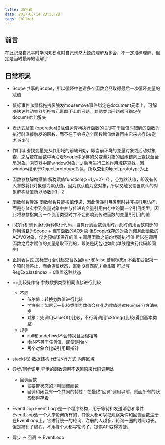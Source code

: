 ```yaml
---
title: JS积累
date: 2017-03-14 23:55:28
tags: Collect
---
```


## 前言
在此记录自己平时学习知识点时自己恍然大悟的理解及体会，不一定准确理解，但定是当时最棒的理解了

## 日常积累
- Scope
    共享的Scope，所以循环中创建多个函数会只取得最后一次循环变量的赋值

- 鼠标事件
    js鼠标拖拽要触发mousemove事件绑定在document元素上，可解决快速移动失效所拖拽元素跟不上的问题，其他类似问题都可绑定在document上解决

- 表达式赋值
    (operation)()赋值运算再执行函数的关键在于赋值时取到的函数为执行时直接触发的函数，而不在于会把这个函数赋值给谁再由它来执行(决定this指向)

- 作用域
    查找变量先从作用域的前端开始，即当前环境的变量对象或活动对象查，之后若在函数中再沿着Scope中保存的父变量对象的层级链向上查找至全局对象，浏览器中即window对象，之后再进行二维作用域链查找，因window继承于Object.prototype对象，所以查到Object.prototype为止

- 函数参数解构赋值
    解构赋值function({x=1,y=2}={})，{}为默认值，即没有传入参数将{}对象做为默认值，因为默认值为空对象，所以又触发设置默认的对象解构赋值所以参数为1，2

- 函数参数传递 
    函数参数只能按值传递，因此传递引用类型时并非按引用访问，而是存储实参到变量对象中并与传进的变量引用内存中的同一个引用类型，因此将参数指向另一个引用类型时并不会影响到传进函数的变量所引用的值

- js执行机制 
    js逐行解释执行代码，当执行到函数调用时，此时调用函数内部的作用域链为Scope + 当前函数的AO对象
    但Scope保存的对象为调用此函数的AO/VO对象，仅为预编译保存的值 + 调用函数之前的代码执行值
    所以在调用函数之后才赋值的变量是取不到的，即使是闭包也如此(单线程执行代码即同步)

- 正则表达式 
    加标志g 会引起交替返回true 和false
    使用标志g 不会在匹配第一个项时就停止，而会保留状态，直到没有匹配才会重置
    可以写RegExp.lastIndex = 0重置这种状态

- ==比较操作符 
    参数数据类型相同直接进行比较
    + 不同 
        * 布尔值：转换为数值进行比较
        * 字符串：如果另一比较类型为数值会转化为数值通过Number()方法转换
        * 对象：先调用valueOf()比较，不行再调用toString()比较(得到基本类型)
    + 规则 
        * null和undefined不会转换且互相相等
        * NaN不等于任何值，即使是NaN
        * 两个对象会比较引用即指针

- stack(栈) 
    数据结构
    代码运行方式
    内存区域

- 异步/同步调用 
    异步的函数调用不返回原来代码调用处
    + 回调函数 
        * 需要带状态的才叫回调函数
        * 回调和闭包有一个共同的特性：在最终“回调”调用以前，前面所有的状态都得存着

- EventLoop 
    Event Loop是一个程序结构，用于等待和发送消息和事件
    EventLoop派一个人来轮询所有的，其他人都可以把观察条件和回调函数注册在EventLoop上，它进行统一的轮询，注册的人越多，轮询一圈的时间越长。但是简化了编程，不用每个人都写轮询了，提供API变得方便。

- 异步 => 回调 => EventLoop

